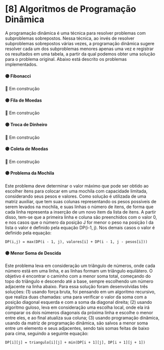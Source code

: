 # [8] Algoritmos de Programação Dinâmica
A programação dinâmica é uma técnica para resolver problemas com subproblemas sobrepostos. Nessa técnica, ao invés de resolver subproblemas sobrepostos várias vezes, a programação dinâmica sugere resolver cada um dos subproblemas menores apenas uma vez e registrar os resultados em uma tabela, a partir da qual podemos obter uma solução para o problema original. Abaixo está descrito os problemas implementados.

#### 🟣 Fibonacci

🚧 Em construção

#### 🟣 Fila de Moedas

🚧 Em construção

#### 🟣 Troca de Dinheiro

🚧 Em construção

#### 🟣 Coleta de Moedas

🚧 Em construção

#### 🟣 Problema da Mochila
Este problema deve determinar o valor máximo que pode ser obtido ao escolher itens para colocar em uma mochila com capacidade limitada, considerando seus pesos e valores.
Como solução é utilizada de uma matriz auxiliar, que tem suas colunas representando os pesos possíveis de serem levados na mochila, e suas linhas o número de itens, de forma que cada linha representa a inserção de um novo item da lista de itens. A partir disso, tem-se que a primeira linha e coluna são preenchidos com o valor 0, e nos casos que o número da posição J for menor o peso na posição I da lista o valor é definido pela equação DP(i-1, j). Nos demais casos o valor é definido pela equação:  
```
DP(i,j) = max(DP(i - 1, j), valores[i] + DP(i - 1, j - pesos[i]))
```

#### 🟣 Menor Soma de Descida
Este problema leva em consideração um triângulo de números, onde cada número está em uma linha, e as linhas formam um triângulo equilátero. O objetivo é encontrar o caminho com a menor soma total, começando do topo do triângulo e descendo até a base, sempre escolhendo um número adjacente na linha abaixo. Para essa solução foram desenvolvidas três soluções: (1) usando força bruta, foi pensando em um algoritmo recursivo, que realiza duas chamadas: uma para verificar o valor da soma com a posição diagonal esquerda e com a soma da diagonal direita; (2) usando algoritmo guloso, leva em consideração uma escolha local, onde ela irá comparar os dois números diagonais da próxima linha e escolhe o menor entre eles, e ao final atualiza sua coluna; (3) usando programação dinâmica, usando da matriz de programação dinâmica, são salvos a menor soma entre um elemento e seus adjacentes, sendo tais somas feitas de baixo para cima, seguindo a seguinte equação: 
```
DP[i][j] = triangulo[i][j] + min(DP[i + 1][j], DP[i + 1][j + 1])
```